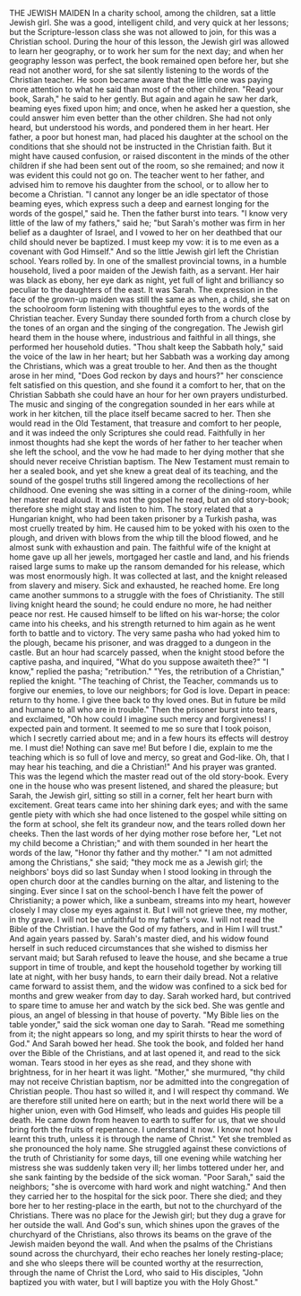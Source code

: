 THE JEWISH MAIDEN
In
a
charity
school,
among
the
children,
sat
a
little
Jewish
girl.
She
was
a
good,
intelligent
child,
and
very
quick
at
her
lessons;
but
the
Scripture-lesson
class
she
was
not
allowed
to
join,
for
this
was
a
Christian
school.
During
the
hour
of
this
lesson,
the
Jewish
girl
was
allowed
to
learn
her
geography,
or
to
work
her
sum
for
the
next
day;
and
when
her
geography
lesson
was
perfect,
the
book
remained
open
before
her,
but
she
read
not
another
word,
for
she
sat
silently
listening
to
the
words
of
the
Christian
teacher.
He
soon
became
aware
that
the
little
one
was
paying
more
attention
to
what
he
said
than
most
of
the
other
children.
"Read
your
book,
Sarah,"
he
said
to
her
gently.
But
again
and
again
he
saw
her
dark,
beaming
eyes
fixed
upon
him;
and
once,
when
he
asked
her
a
question,
she
could
answer
him
even
better
than
the
other
children.
She
had
not
only
heard,
but
understood
his
words,
and
pondered
them
in
her
heart.
Her
father,
a
poor
but
honest
man,
had
placed
his
daughter
at
the
school
on
the
conditions
that
she
should
not
be
instructed
in
the
Christian
faith.
But
it
might
have
caused
confusion,
or
raised
discontent
in
the
minds
of
the
other
children
if
she
had
been
sent
out
of
the
room,
so
she
remained;
and
now
it
was
evident
this
could
not
go
on.
The
teacher
went
to
her
father,
and
advised
him
to
remove
his
daughter
from
the
school,
or
to
allow
her
to
become
a
Christian.
"I
cannot
any
longer
be
an
idle
spectator
of
those
beaming
eyes,
which
express
such
a
deep
and
earnest
longing
for
the
words
of
the
gospel,"
said
he.
Then
the
father
burst
into
tears.
"I
know
very
little
of
the
law
of
my
fathers,"
said
he;
"but
Sarah's
mother
was
firm
in
her
belief
as
a
daughter
of
Israel,
and
I
vowed
to
her
on
her
deathbed
that
our
child
should
never
be
baptized.
I
must
keep
my
vow:
it
is
to
me
even
as
a
covenant
with
God
Himself."
And
so
the
little
Jewish
girl
left
the
Christian
school.
Years
rolled
by.
In
one
of
the
smallest
provincial
towns,
in
a
humble
household,
lived
a
poor
maiden
of
the
Jewish
faith,
as
a
servant.
Her
hair
was
black
as
ebony,
her
eye
dark
as
night,
yet
full
of
light
and
brilliancy
so
peculiar
to
the
daughters
of
the
east.
It
was
Sarah.
The
expression
in
the
face
of
the
grown-up
maiden
was
still
the
same
as
when,
a
child,
she
sat
on
the
schoolroom
form
listening
with
thoughtful
eyes
to
the
words
of
the
Christian
teacher.
Every
Sunday
there
sounded
forth
from
a
church
close
by
the
tones
of
an
organ
and
the
singing
of
the
congregation.
The
Jewish
girl
heard
them
in
the
house
where,
industrious
and
faithful
in
all
things,
she
performed
her
household
duties.
"Thou
shalt
keep
the
Sabbath
holy,"
said
the
voice
of
the
law
in
her
heart;
but
her
Sabbath
was
a
working
day
among
the
Christians,
which
was
a
great
trouble
to
her.
And
then
as
the
thought
arose
in
her
mind,
"Does
God
reckon
by
days
and
hours?"
her
conscience
felt
satisfied
on
this
question,
and
she
found
it
a
comfort
to
her,
that
on
the
Christian
Sabbath
she
could
have
an
hour
for
her
own
prayers
undisturbed.
The
music
and
singing
of
the
congregation
sounded
in
her
ears
while
at
work
in
her
kitchen,
till
the
place
itself
became
sacred
to
her.
Then
she
would
read
in
the
Old
Testament,
that
treasure
and
comfort
to
her
people,
and
it
was
indeed
the
only
Scriptures
she
could
read.
Faithfully
in
her
inmost
thoughts
had
she
kept
the
words
of
her
father
to
her
teacher
when
she
left
the
school,
and
the
vow
he
had
made
to
her
dying
mother
that
she
should
never
receive
Christian
baptism.
The
New
Testament
must
remain
to
her
a
sealed
book,
and
yet
she
knew
a
great
deal
of
its
teaching,
and
the
sound
of
the
gospel
truths
still
lingered
among
the
recollections
of
her
childhood.
One
evening
she
was
sitting
in
a
corner
of
the
dining-room,
while
her
master
read
aloud.
It
was
not
the
gospel
he
read,
but
an
old
story-book;
therefore
she
might
stay
and
listen
to
him.
The
story
related
that
a
Hungarian
knight,
who
had
been
taken
prisoner
by
a
Turkish
pasha,
was
most
cruelly
treated
by
him.
He
caused
him
to
be
yoked
with
his
oxen
to
the
plough,
and
driven
with
blows
from
the
whip
till
the
blood
flowed,
and
he
almost
sunk
with
exhaustion
and
pain.
The
faithful
wife
of
the
knight
at
home
gave
up
all
her
jewels,
mortgaged
her
castle
and
land,
and
his
friends
raised
large
sums
to
make
up
the
ransom
demanded
for
his
release,
which
was
most
enormously
high.
It
was
collected
at
last,
and
the
knight
released
from
slavery
and
misery.
Sick
and
exhausted,
he
reached
home.
Ere
long
came
another
summons
to
a
struggle
with
the
foes
of
Christianity.
The
still
living
knight
heard
the
sound;
he
could
endure
no
more,
he
had
neither
peace
nor
rest.
He
caused
himself
to
be
lifted
on
his
war-horse;
the
color
came
into
his
cheeks,
and
his
strength
returned
to
him
again
as
he
went
forth
to
battle
and
to
victory.
The
very
same
pasha
who
had
yoked
him
to
the
plough,
became
his
prisoner,
and
was
dragged
to
a
dungeon
in
the
castle.
But
an
hour
had
scarcely
passed,
when
the
knight
stood
before
the
captive
pasha,
and
inquired,
"What
do
you
suppose
awaiteth
thee?"
"I
know,"
replied
the
pasha;
"retribution."
"Yes,
the
retribution
of
a
Christian,"
replied
the
knight.
"The
teaching
of
Christ,
the
Teacher,
commands
us
to
forgive
our
enemies,
to
love
our
neighbors;
for
God
is
love.
Depart
in
peace:
return
to
thy
home.
I
give
thee
back
to
thy
loved
ones.
But
in
future
be
mild
and
humane
to
all
who
are
in
trouble."
Then
the
prisoner
burst
into
tears,
and
exclaimed,
"Oh
how
could
I
imagine
such
mercy
and
forgiveness!
I
expected
pain
and
torment.
It
seemed
to
me
so
sure
that
I
took
poison,
which
I
secretly
carried
about
me;
and
in
a
few
hours
its
effects
will
destroy
me.
I
must
die!
Nothing
can
save
me!
But
before
I
die,
explain
to
me
the
teaching
which
is
so
full
of
love
and
mercy,
so
great
and
God-like.
Oh,
that
I
may
hear
his
teaching,
and
die
a
Christian!"
And
his
prayer
was
granted.
This
was
the
legend
which
the
master
read
out
of
the
old
story-book.
Every
one
in
the
house
who
was
present
listened,
and
shared
the
pleasure;
but
Sarah,
the
Jewish
girl,
sitting
so
still
in
a
corner,
felt
her
heart
burn
with
excitement.
Great
tears
came
into
her
shining
dark
eyes;
and
with
the
same
gentle
piety
with
which
she
had
once
listened
to
the
gospel
while
sitting
on
the
form
at
school,
she
felt
its
grandeur
now,
and
the
tears
rolled
down
her
cheeks.
Then
the
last
words
of
her
dying
mother
rose
before
her,
"Let
not
my
child
become
a
Christian;"
and
with
them
sounded
in
her
heart
the
words
of
the
law,
"Honor
thy
father
and
thy
mother."
"I
am
not
admitted
among
the
Christians,"
she
said;
"they
mock
me
as
a
Jewish
girl;
the
neighbors'
boys
did
so
last
Sunday
when
I
stood
looking
in
through
the
open
church
door
at
the
candles
burning
on
the
altar,
and
listening
to
the
singing.
Ever
since
I
sat
on
the
school-bench
I
have
felt
the
power
of
Christianity;
a
power
which,
like
a
sunbeam,
streams
into
my
heart,
however
closely
I
may
close
my
eyes
against
it.
But
I
will
not
grieve
thee,
my
mother,
in
thy
grave.
I
will
not
be
unfaithful
to
my
father's
vow.
I
will
not
read
the
Bible
of
the
Christian.
I
have
the
God
of
my
fathers,
and
in
Him
I
will
trust."
And
again
years
passed
by.
Sarah's
master
died,
and
his
widow
found
herself
in
such
reduced
circumstances
that
she
wished
to
dismiss
her
servant
maid;
but
Sarah
refused
to
leave
the
house,
and
she
became
a
true
support
in
time
of
trouble,
and
kept
the
household
together
by
working
till
late
at
night,
with
her
busy
hands,
to
earn
their
daily
bread.
Not
a
relative
came
forward
to
assist
them,
and
the
widow
was
confined
to
a
sick
bed
for
months
and
grew
weaker
from
day
to
day.
Sarah
worked
hard,
but
contrived
to
spare
time
to
amuse
her
and
watch
by
the
sick
bed.
She
was
gentle
and
pious,
an
angel
of
blessing
in
that
house
of
poverty.
"My
Bible
lies
on
the
table
yonder,"
said
the
sick
woman
one
day
to
Sarah.
"Read
me
something
from
it;
the
night
appears
so
long,
and
my
spirit
thirsts
to
hear
the
word
of
God."
And
Sarah
bowed
her
head.
She
took
the
book,
and
folded
her
hand
over
the
Bible
of
the
Christians,
and
at
last
opened
it,
and
read
to
the
sick
woman.
Tears
stood
in
her
eyes
as
she
read,
and
they
shone
with
brightness,
for
in
her
heart
it
was
light.
"Mother,"
she
murmured,
"thy
child
may
not
receive
Christian
baptism,
nor
be
admitted
into
the
congregation
of
Christian
people.
Thou
hast
so
willed
it,
and
I
will
respect
thy
command.
We
are
therefore
still
united
here
on
earth;
but
in
the
next
world
there
will
be
a
higher
union,
even
with
God
Himself,
who
leads
and
guides
His
people
till
death.
He
came
down
from
heaven
to
earth
to
suffer
for
us,
that
we
should
bring
forth
the
fruits
of
repentance.
I
understand
it
now.
I
know
not
how
I
learnt
this
truth,
unless
it
is
through
the
name
of
Christ."
Yet
she
trembled
as
she
pronounced
the
holy
name.
She
struggled
against
these
convictions
of
the
truth
of
Christianity
for
some
days,
till
one
evening
while
watching
her
mistress
she
was
suddenly
taken
very
ill;
her
limbs
tottered
under
her,
and
she
sank
fainting
by
the
bedside
of
the
sick
woman.
"Poor
Sarah,"
said
the
neighbors;
"she
is
overcome
with
hard
work
and
night
watching."
And
then
they
carried
her
to
the
hospital
for
the
sick
poor.
There
she
died;
and
they
bore
her
to
her
resting-place
in
the
earth,
but
not
to
the
churchyard
of
the
Christians.
There
was
no
place
for
the
Jewish
girl;
but
they
dug
a
grave
for
her
outside
the
wall.
And
God's
sun,
which
shines
upon
the
graves
of
the
churchyard
of
the
Christians,
also
throws
its
beams
on
the
grave
of
the
Jewish
maiden
beyond
the
wall.
And
when
the
psalms
of
the
Christians
sound
across
the
churchyard,
their
echo
reaches
her
lonely
resting-place;
and
she
who
sleeps
there
will
be
counted
worthy
at
the
resurrection,
through
the
name
of
Christ
the
Lord,
who
said
to
His
disciples,
"John
baptized
you
with
water,
but
I
will
baptize
you
with
the
Holy
Ghost."
